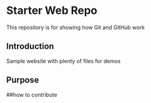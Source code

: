 # Starter Web Repo



This repository is for showing how Git and GitHub work

## Introduction

Sample website with plenty of files for demos

## Purpose

##how to contribute